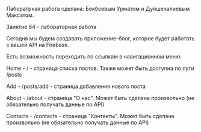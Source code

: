Лаборатрная работа сделана: Бекбоевым Урматом и Дуйшеналиевым Максатом.

Занятие 64 - лабораторная работа

Сегодня мы будем создавать приложение-блог, которое будет работать с вашей API на Firebase.

Есть возможность переходить по ссылкам в навигационном меню:

Home - / - страница списка постов. Также может быть доступна по пути /posts

Add - /posts/add - страница добавления нового поста

About - /about - страница "О нас". Может быть сделана произвольно (не обязательно получать данные по API)

Contacts - /contacts - страница "Контакты". Может быть сделана произвольно (не обязательно получать данные по API)
